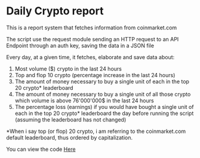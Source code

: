 # Daily Crypto report

This is a report system that fetches information from coinmarket.com  

The script use the request module sending an HTTP request to an API Endpoint through an auth key, saving the data in a JSON file

Every day, at a given time, it fetches, elaborate and save data about:  
<ol>
  <li>Most volume ($) crypto in the last 24 hours</li>  
  <li>Top and flop 10 crypto (percentage increase in the last 24 hours)</li>  
<li>The amount of money necessary to buy a single unit of each in the top 20 crypto* leaderboard</li>  
<li>The amount of money necessary to buy a single unit of all those crypto which volume is above 76'000'000$ in the last 24 hours</li>  
<li>The percentage loss (earnings) if you would have bought a single unit of each in the top 20 crypto* leaderboard the day before running the script (assuming the leaderboard has not changed)</li>  
</ol>

*When i say top (or flop) 20 crypto, i am referring to the coinmarket.com default leaderboard, thus ordered by capitalization. 

You can view the code <a href=""> Here </a>
